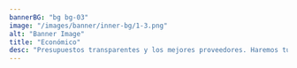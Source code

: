 ```yaml
---
bannerBG: "bg bg-03"
image: "/images/banner/inner-bg/1-3.png"
alt: "Banner Image"
title: "Económico"
desc: "Presupuestos transparentes y los mejores proveedores. Haremos tu sueño realidad sin agujerear tú bolsillo."
---
```

